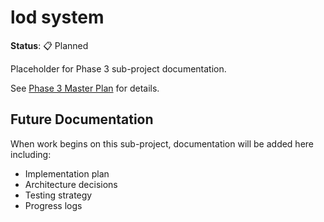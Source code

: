 # lod system

**Status**: 📋 Planned

Placeholder for Phase 3 sub-project documentation.

See [Phase 3 Master Plan](../01-PLAN.md) for details.

## Future Documentation

When work begins on this sub-project, documentation will be added here including:
- Implementation plan
- Architecture decisions
- Testing strategy
- Progress logs
